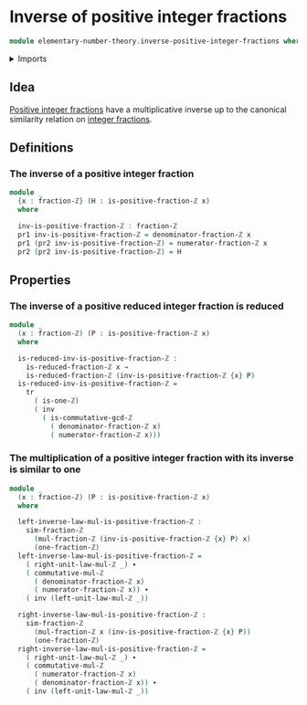 # Inverse of positive integer fractions

```agda
module elementary-number-theory.inverse-positive-integer-fractions where
```

<details><summary>Imports</summary>

```agda
open import elementary-number-theory.greatest-common-divisor-integers
open import elementary-number-theory.integer-fractions
open import elementary-number-theory.integers
open import elementary-number-theory.multiplication-integer-fractions
open import elementary-number-theory.multiplication-integers
open import elementary-number-theory.positive-integer-fractions
open import elementary-number-theory.reduced-integer-fractions

open import foundation.dependent-pair-types
open import foundation.identity-types
open import foundation.transport-along-identifications
```

</details>

## Idea

[Positive integer fractions](elementary-number-theory.positive-integer-fractions.md)
have a multiplicative inverse up to the canonical similarity relation on
[integer fractions](elementary-number-theory.integer-fractions.md).

## Definitions

### The inverse of a positive integer fraction

```agda
module _
  {x : fraction-ℤ} (H : is-positive-fraction-ℤ x)
  where

  inv-is-positive-fraction-ℤ : fraction-ℤ
  pr1 inv-is-positive-fraction-ℤ = denominator-fraction-ℤ x
  pr1 (pr2 inv-is-positive-fraction-ℤ) = numerator-fraction-ℤ x
  pr2 (pr2 inv-is-positive-fraction-ℤ) = H
```

## Properties

### The inverse of a positive reduced integer fraction is reduced

```agda
module _
  (x : fraction-ℤ) (P : is-positive-fraction-ℤ x)
  where

  is-reduced-inv-is-positive-fraction-ℤ :
    is-reduced-fraction-ℤ x →
    is-reduced-fraction-ℤ (inv-is-positive-fraction-ℤ {x} P)
  is-reduced-inv-is-positive-fraction-ℤ =
    tr
      ( is-one-ℤ)
      ( inv
        ( is-commutative-gcd-ℤ
          ( denominator-fraction-ℤ x)
          ( numerator-fraction-ℤ x)))
```

### The multiplication of a positive integer fraction with its inverse is similar to one

```agda
module _
  (x : fraction-ℤ) (P : is-positive-fraction-ℤ x)
  where

  left-inverse-law-mul-is-positive-fraction-ℤ :
    sim-fraction-ℤ
      (mul-fraction-ℤ (inv-is-positive-fraction-ℤ {x} P) x)
      (one-fraction-ℤ)
  left-inverse-law-mul-is-positive-fraction-ℤ =
    ( right-unit-law-mul-ℤ _) ∙
    ( commutative-mul-ℤ
      ( denominator-fraction-ℤ x)
      ( numerator-fraction-ℤ x)) ∙
    ( inv (left-unit-law-mul-ℤ _))

  right-inverse-law-mul-is-positive-fraction-ℤ :
    sim-fraction-ℤ
      (mul-fraction-ℤ x (inv-is-positive-fraction-ℤ {x} P))
      (one-fraction-ℤ)
  right-inverse-law-mul-is-positive-fraction-ℤ =
    ( right-unit-law-mul-ℤ _) ∙
    ( commutative-mul-ℤ
      ( numerator-fraction-ℤ x)
      ( denominator-fraction-ℤ x)) ∙
    ( inv (left-unit-law-mul-ℤ _))
```
